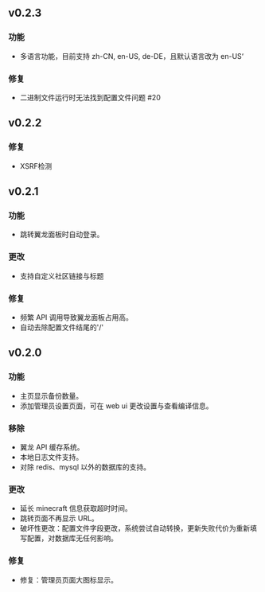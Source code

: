 ## v0.2.3

### 功能

- 多语言功能，目前支持 zh-CN, en-US, de-DE，且默认语言改为 en-US‘

### 修复

- 二进制文件运行时无法找到配置文件问题 #20

## v0.2.2

### 修复

- XSRF检测

## v0.2.1

### 功能

- 跳转翼龙面板时自动登录。

### 更改

- 支持自定义社区链接与标题

### 修复

- 频繁 API 调用导致翼龙面板占用高。
- 自动去除配置文件结尾的'/'

## v0.2.0

### 功能

- 主页显示备份数量。
- 添加管理员设置页面，可在 web ui 更改设置与查看编译信息。

### 移除

- 翼龙 API 缓存系统。
- 本地日志文件支持。
- 对除 redis、mysql 以外的数据库的支持。

### 更改

- 延长 minecraft 信息获取超时时间。
- 跳转页面不再显示 URL。
- 破坏性更改：配置文件字段更改，系统尝试自动转换，更新失败代价为重新填写配置，对数据库无任何影响。

### 修复

- 修复：管理员页面大图标显示。

